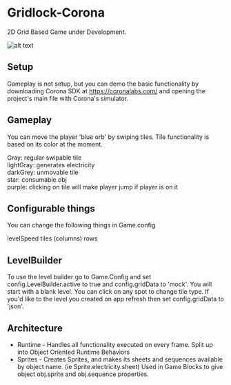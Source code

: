 # Gridlock-Corona
2D Grid Based Game under Development.

![alt text]( https://raw.githubusercontent.com/alexr101/Gridlock-Corona/master/assets/screenshots/screenshot.png )

## Setup
Gameplay is not setup, but you can demo the basic functionality by downloading Corona SDK at https://coronalabs.com/ 
and opening the project's main file with Corona's simulator.

## Gameplay
You can move the player 'blue orb' by swiping tiles. Tile functionality is based on its color at the moment.

Gray: regular swipable tile  
lightGray: generates electricity   
darkGrey: unmovable tile  
star: consumable obj  
purple: clicking on tile will make player jump if player is on it 

## Configurable things
You can change the following things in Game.config

levelSpeed 
tiles (columns)
rows

## LevelBuilder

To use the level builder go to Game.Config and set config.LevelBuilder.active to true and config.gridData to 'mock'. 
You will start with a blank level. You can click on any spot to change tile type. If you'd like to the level you created on 
app refresh then set config.gridData to 'json'.

## Architecture

* Runtime - Handles all functionality executed on every frame. Split up into Object Oriented Runtime Behaviors
* Sprites - Creates Sprites, and makes its sheets and sequences available by object name. (ie Sprite.electricity.sheet) Used in Game Blocks to give object obj.sprite and obj.sequence properties.

